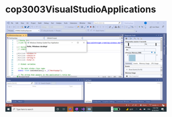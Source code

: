 # cop3003VisualStudioApplications
![Screenshot](https://raw.githubusercontent.com/PazSheimy/cop3003VisualStudioApplications/main/Screenshot%20(293).png)
